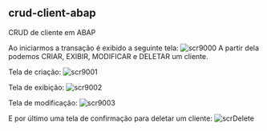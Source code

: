 ## crud-client-abap
CRUD de cliente em ABAP

Ao iniciarmos a transação é exibido a seguinte tela:
![scr9000](https://github.com/joaoponcianoo/crud-client-abap/assets/115370264/6152c134-ad26-497c-8cfe-f58f557c76a1)
A partir dela podemos CRIAR, EXIBIR, MODIFICAR e DELETAR um cliente.

Tela de criação:
![scr9001](https://github.com/joaoponcianoo/crud-client-abap/assets/115370264/a3204bc8-da03-4da1-8430-137bd1455eab)

Tela de exibição:
![scr9002](https://github.com/joaoponcianoo/crud-client-abap/assets/115370264/072802fd-b7d1-4ff3-8ae0-2a50f89c304b)

Tela de modificação:
![scr9003](https://github.com/joaoponcianoo/crud-client-abap/assets/115370264/6f1f1f0f-5751-41b5-816b-056d0bde3f6d)

E por último uma tela de confirmação para deletar um cliente:
![scrDelete](https://github.com/joaoponcianoo/crud-client-abap/assets/115370264/1793ff5a-e857-4d47-a5e7-c5ddc6eef739)
